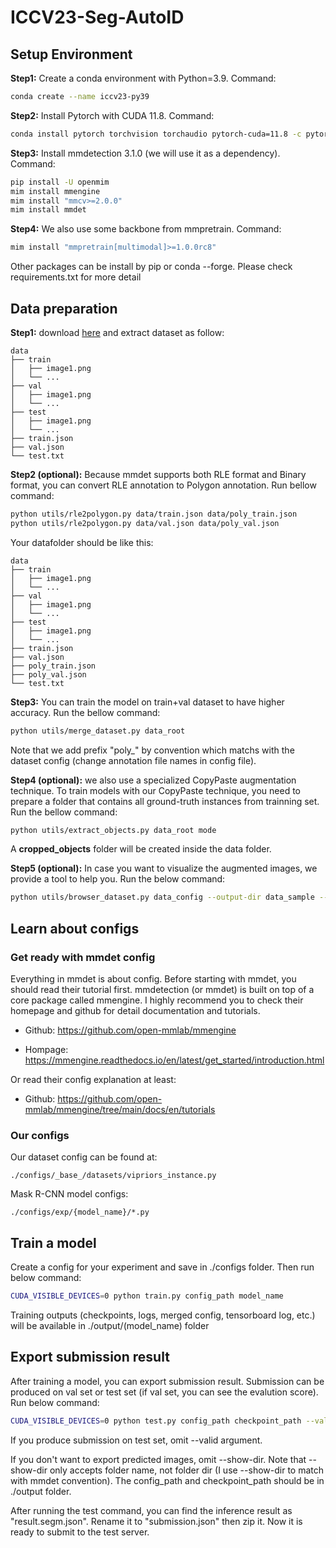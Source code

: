 # ICCV23-Seg-AutoID

## Setup Environment

**Step1:** Create a conda environment with Python=3.9. Command:

```bash
conda create --name iccv23-py39
```

**Step2:** Install Pytorch with CUDA 11.8. Command:

```bash
conda install pytorch torchvision torchaudio pytorch-cuda=11.8 -c pytorch -c nvidia
```

**Step3:** Install mmdetection 3.1.0 (we will use it as a dependency). Command:

```bash
pip install -U openmim
mim install mmengine
mim install "mmcv>=2.0.0"
mim install mmdet
```

**Step4:** We also use some backbone from mmpretrain. Command:

```bash
mim install "mmpretrain[multimodal]>=1.0.0rc8"
```

Other packages can be install by pip or conda --forge. Please check requirements.txt for more detail

## Data preparation

**Step1:** download [here](https://drive.google.com/file/d/1wf_-XuGnrMO4-PEpxtbvGuzEzjAwsgUy/view?usp=drive_link) and extract dataset as follow:

```text
data
├── train
│   ├── image1.png
│   └── ...
├── val
│   ├── image1.png
│   └── ...
├── test
│   ├── image1.png
│   └── ...
├── train.json
├── val.json
└── test.txt
```

**Step2 (optional):** Because mmdet supports both RLE format and Binary format, you can convert RLE annotation to Polygon annotation. Run bellow command:

```bash
python utils/rle2polygon.py data/train.json data/poly_train.json
python utils/rle2polygon.py data/val.json data/poly_val.json
```

Your datafolder should be like this:

```text
data
├── train
│   ├── image1.png
│   └── ...
├── val
│   ├── image1.png
│   └── ...
├── test
│   ├── image1.png
│   └── ...
├── train.json
├── val.json
├── poly_train.json
├── poly_val.json
└── test.txt
```

**Step3:** You can train the model on train+val dataset to have higher accuracy. Run the bellow command:

```bash
python utils/merge_dataset.py data_root
```

Note that we add prefix "poly_" by convention which matchs with the dataset config (change annotation file names in config file).

**Step4 (optional):** we also use a specialized CopyPaste augmentation technique. To train models with our CopyPaste technique, you need to prepare a folder that contains all ground-truth instances from trainning set. Run the bellow command:

```bash
python utils/extract_objects.py data_root mode
```

A **cropped_objects** folder will be created inside the data folder.

**Step5 (optional):** In case you want to visualize the augmented images, we provide a tool to help you. Run the below command:

```bash
python utils/browser_dataset.py data_config --output-dir data_sample --not-show
```

## Learn about configs

### Get ready with mmdet config

Everything in mmdet is about config. Before starting with mmdet, you should read their tutorial first. mmdetection (or mmdet) is built on top of a core package called mmengine. I highly recommend you to check their homepage and github for detail documentation and tutorials.

- Github: <https://github.com/open-mmlab/mmengine>

- Hompage: <https://mmengine.readthedocs.io/en/latest/get_started/introduction.html>

Or read their config explanation at least:

- Github: <https://github.com/open-mmlab/mmengine/tree/main/docs/en/tutorials>

### Our configs

Our dataset config can be found at:

```text
./configs/_base_/datasets/vipriors_instance.py
```

Mask R-CNN model configs:

```text
./configs/exp/{model_name}/*.py
```

## Train a model

Create a config for your experiment and save in ./configs folder. Then run below command:

```bash
CUDA_VISIBLE_DEVICES=0 python train.py config_path model_name
```

Training outputs (checkpoints, logs, merged config, tensorboard log, etc.) will be available in ./output/(model_name) folder

## Export submission result

After training a model, you can export submission result. Submission can be produced on val set or test set (if val set, you can see the evalution score). Run below command:

```bash
CUDA_VISIBLE_DEVICES=0 python test.py config_path checkpoint_path --valid --show-dir predicted_imgs_folder_name
```

If you produce submission on test set, omit --valid argument.

If you don't want to export predicted images, omit --show-dir. Note that --show-dir only accepts folder name, not folder dir (I use --show-dir to match with mmdet convention). The config_path and checkpoint_path should be in ./output folder.

After running the test command, you can find the inference result as "result.segm.json". Rename it to "submission.json" then zip it. Now it is ready to submit to the test server.
